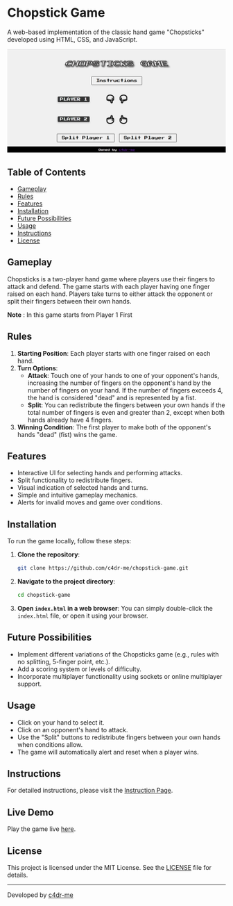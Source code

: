 # Chopstick Game

A web-based implementation of the classic hand game "Chopsticks" developed using HTML, CSS, and JavaScript.

![Chopstick Game Screenshot](./images/chopstick-game.png)

## Table of Contents

- [Gameplay](#gameplay)
- [Rules](#rules)
- [Features](#features)
- [Installation](#installation)
- [Future Possibilities](#future-possibilities)
- [Usage](#usage)
- [Instructions](#instructions)
- [License](#license)

## Gameplay

Chopsticks is a two-player hand game where players use their fingers to attack and defend. The game starts with each player having one finger raised on each hand. Players take turns to either attack the opponent or split their fingers between their own hands.

**Note** : In this game starts from Player 1 First

## Rules

1. **Starting Position**: Each player starts with one finger raised on each hand.
2. **Turn Options**:
   - **Attack**: Touch one of your hands to one of your opponent's hands, increasing the number of fingers on the opponent's hand by the number of fingers on your hand. If the number of fingers exceeds 4, the hand is considered "dead" and is represented by a fist.
   - **Split**: You can redistribute the fingers between your own hands if the total number of fingers is even and greater than 2, except when both hands already have 4 fingers.
3. **Winning Condition**: The first player to make both of the opponent's hands "dead" (fist) wins the game.

## Features

- Interactive UI for selecting hands and performing attacks.
- Split functionality to redistribute fingers.
- Visual indication of selected hands and turns.
- Simple and intuitive gameplay mechanics.
- Alerts for invalid moves and game over conditions.

## Installation

To run the game locally, follow these steps:

1. **Clone the repository**:

   ```bash
   git clone https://github.com/c4dr-me/chopstick-game.git
   ```

2. **Navigate to the project directory**:

   ```bash
   cd chopstick-game
   ```

3. **Open `index.html` in a web browser**:
   You can simply double-click the `index.html` file, or open it using your browser.

## Future Possibilities

- Implement different variations of the Chopsticks game (e.g., rules with no splitting, 5-finger point, etc.).
- Add a scoring system or levels of difficulty.
- Incorporate multiplayer functionality using sockets or online multiplayer support.

## Usage

- Click on your hand to select it.
- Click on an opponent's hand to attack.
- Use the "Split" buttons to redistribute fingers between your own hands when conditions allow.
- The game will automatically alert and reset when a player wins.

## Instructions

For detailed instructions, please visit the [Instruction Page](https://c4dr-me.github.io/chopstick/instructions.html).

## Live Demo
Play the game live [here](https://c4dr-me.github.io/chopstick-game/).

## License

This project is licensed under the MIT License. See the [LICENSE](LICENSE) file for details.

---

Developed by [c4dr-me](https://github.com/c4dr-me)

